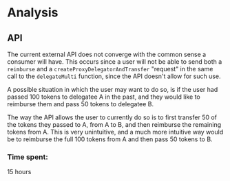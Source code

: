 # Analysis 
## API
The current external API does not converge with the common sense a consumer will have.
This occurs since a user will not be able to send both a `reimburse` and a `createProxyDelegatorAndTransfer` "request" in the same call to the `delegateMulti` function, since the API doesn't allow for such use.

A possible situation in which the user may want to do so, is if the user had passed 100 tokens to delegatee A in the past, and they would like to reimburse them and pass 50 tokens to delegatee B.

The way the API allows the user to currently do so is to first transfer 50 of the tokens they passed to A, from A to B, and then reimburse the remaining tokens from A.
This is very unintuitive, and a much more intuitive way would be to reimburse the full 100 tokens from A and then pass 50 tokens to B.

### Time spent:
15 hours